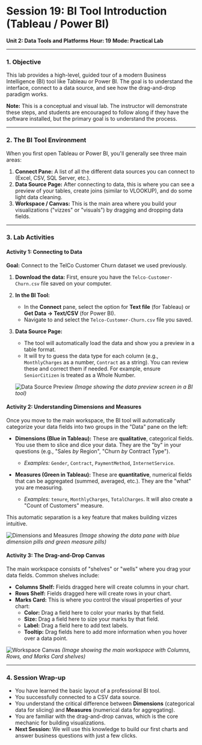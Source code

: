 # Session 19: BI Tool Introduction (Tableau / Power BI)

**Unit 2: Data Tools and Platforms**
**Hour: 19**
**Mode: Practical Lab**

---

### 1. Objective

This lab provides a high-level, guided tour of a modern Business Intelligence (BI) tool like Tableau or Power BI. The goal is to understand the interface, connect to a data source, and see how the drag-and-drop paradigm works.

**Note:** This is a conceptual and visual lab. The instructor will demonstrate these steps, and students are encouraged to follow along if they have the software installed, but the primary goal is to understand the process.

---

### 2. The BI Tool Environment

When you first open Tableau or Power BI, you'll generally see three main areas:

1.  **Connect Pane:** A list of all the different data sources you can connect to (Excel, CSV, SQL Server, etc.).
2.  **Data Source Page:** After connecting to data, this is where you can see a preview of your tables, create joins (similar to VLOOKUP), and do some light data cleaning.
3.  **Workspace / Canvas:** This is the main area where you build your visualizations ("vizzes" or "visuals") by dragging and dropping data fields.

---

### 3. Lab Activities

#### Activity 1: Connecting to Data

**Goal:** Connect to the TelCo Customer Churn dataset we used previously.

1.  **Download the data:** First, ensure you have the `Telco-Customer-Churn.csv` file saved on your computer.
2.  **In the BI Tool:**
    *   In the **Connect** pane, select the option for **Text file** (for Tableau) or **Get Data -> Text/CSV** (for Power BI).
    *   Navigate to and select the `Telco-Customer-Churn.csv` file you saved.
3.  **Data Source Page:**
    *   The tool will automatically load the data and show you a preview in a table format.
    *   It will try to guess the data type for each column (e.g., `MonthlyCharges` as a number, `Contract` as a string). You can review these and correct them if needed. For example, ensure `SeniorCitizen` is treated as a Whole Number.

    ![Data Source Preview](https://i.imgur.com/k2x2fGZ.png)
    *(Image showing the data preview screen in a BI tool)*

#### Activity 2: Understanding Dimensions and Measures

Once you move to the main workspace, the BI tool will automatically categorize your data fields into two groups in the "Data" pane on the left:

*   **Dimensions (Blue in Tableau):** These are **qualitative**, categorical fields. You use them to slice and dice your data. They are the "by" in your questions (e.g., "Sales *by* Region", "Churn *by* Contract Type").
    *   *Examples:* `Gender`, `Contract`, `PaymentMethod`, `InternetService`.

*   **Measures (Green in Tableau):** These are **quantitative**, numerical fields that can be aggregated (summed, averaged, etc.). They are the "what" you are measuring.
    *   *Examples:* `tenure`, `MonthlyCharges`, `TotalCharges`. It will also create a "Count of Customers" measure.

This automatic separation is a key feature that makes building vizzes intuitive.

![Dimensions and Measures](https://i.imgur.com/k9vjH8s.png)
*(Image showing the data pane with blue dimension pills and green measure pills)*

#### Activity 3: The Drag-and-Drop Canvas

The main workspace consists of "shelves" or "wells" where you drag your data fields. Common shelves include:

*   **Columns Shelf:** Fields dragged here will create columns in your chart.
*   **Rows Shelf:** Fields dragged here will create rows in your chart.
*   **Marks Card:** This is where you control the visual properties of your chart:
    *   **Color:** Drag a field here to color your marks by that field.
    *   **Size:** Drag a field here to size your marks by that field.
    *   **Label:** Drag a field here to add text labels.
    *   **Tooltip:** Drag fields here to add more information when you hover over a data point.

![Workspace Canvas](https://i.imgur.com/9bE2r9o.png)
*(Image showing the main workspace with Columns, Rows, and Marks Card shelves)*

---

### 4. Session Wrap-up

*   You have learned the basic layout of a professional BI tool.
*   You successfully connected to a CSV data source.
*   You understand the critical difference between **Dimensions** (categorical data for slicing) and **Measures** (numerical data for aggregating).
*   You are familiar with the drag-and-drop canvas, which is the core mechanic for building visualizations.
*   **Next Session:** We will use this knowledge to build our first charts and answer business questions with just a few clicks.
